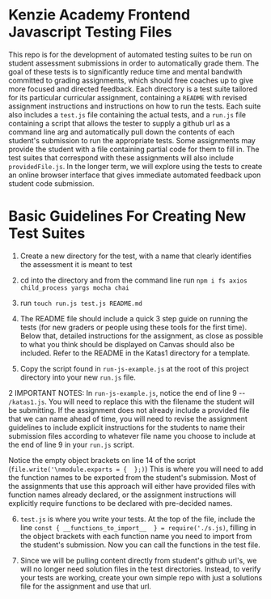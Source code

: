 # Kenzie Academy Frontend Javascript Testing Files

This repo is for the development of automated testing suites to be run on student assessment submissions in order to automatically grade them.  The goal of these tests is to significantly reduce time and mental bandwith committed to grading assignments, which should free coaches up to give more focused and directed feedback. Each directory is a test suite tailored for its particular curricular assignment, containing a `README` with revised assignment instructions and instructions on how to run the tests.  Each suite also includes a `test.js` file containing the actual tests, and a `run.js` file containing a script that allows the tester to supply a github url as a command line arg and automatically pull down the contents of each student's submission to run the appropriate tests. Some assignments may provide the student with a file containing partial code for them to fill in.  The test suites that correspond with these assignments will also include `providedFile.js`. In the longer term, we will explore using the tests to create an online browser interface that gives immediate automated feedback upon student code submission.  

# Basic Guidelines For Creating New Test Suites

1. Create a new directory for the test, with a name that clearly identifies the assessment it is meant to test

2. cd into the directory and from the command line run `npm i fs axios child_process yargs mocha chai` 
3. run `touch run.js test.js README.md`
4. The README file should include a quick 3 step guide on running the tests (for new graders or people using these tools for the first time).  Below that, detailed instructions for the assignment, as close as possible to what you think should be displayed on Canvas should also be included.  Refer to the README in the Katas1 directory for a template.
5. Copy the script found in `run-js-example.js` at the root of this project directory into your new `run.js` file.  

2 IMPORTANT NOTES:  In `run-js-example.js`, notice the end of line 9 -- `/katas1.js`.  You will need to replace this with the filename the student will be submitting.  If the assignment does not already include a provided file that we can name ahead of time, you will need to revise the assignment guidelines to include explicit instructions for the students to name their submission files according to whatever file name you choose to include at the end of line 9 in your `run.js` script.  

Notice the empty object brackets on line 14 of the script (`file.write('\nmodule.exports = {  };)`)  This is where you will need to add the function names to be exported from the student's submission.  Most of the assignments that use this approach will either have provided files with function names already declared, or the assignment instructions will explicitly require functions to be declared with pre-decided names.


6.  `test.js` is where you write your tests.  At the top of the file, include the line `const { __functions_to_import__  } = require('./s.js)`, filling in the object brackets with each function name you need to import from the student's submission.  Now you can call the functions in the test file.

7.  Since we will be pulling content directly from student's github url's, we will no longer need solution files in the test directories.  Instead, to verify your tests are working, create your own simple repo with just a solutions file for the assignment and use that url.






